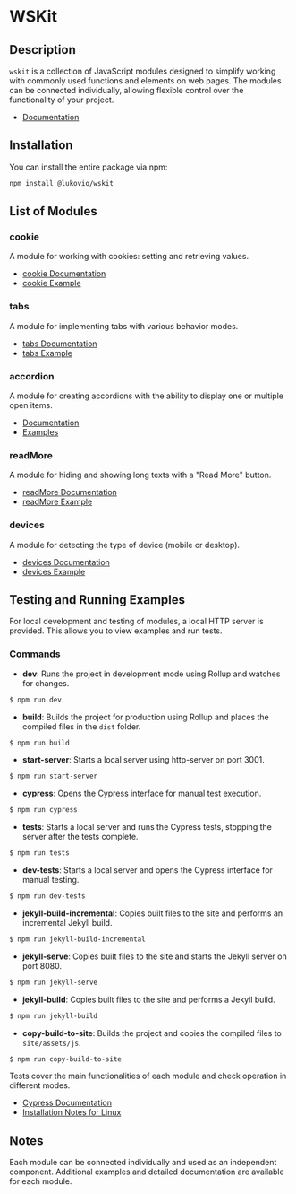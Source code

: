 # WSKit

## Description

`wskit` is a collection of JavaScript modules designed to simplify working with commonly used functions and elements 
on web pages. The modules can be connected individually, allowing flexible control over the functionality of your 
project.

- [Documentation](https://lukov-io.github.io/wskit/)

## Installation

You can install the entire package via npm:

```bash
npm install @lukovio/wskit
```

## List of Modules

### cookie

A module for working with cookies: setting and retrieving values.
- [cookie Documentation](https://lukov-io.github.io/wskit/docs/cookie/)
- [cookie Example](https://lukov-io.github.io/wskit/docs/cookie/example/)

### tabs

A module for implementing tabs with various behavior modes.
- [tabs Documentation](https://lukov-io.github.io/wskit/docs/tabs/)
- [tabs Example](https://lukov-io.github.io/wskit/docs/tabs/example/)

### accordion

A module for creating accordions with the ability to display one or multiple open items.
- [Documentation](https://lukov-io.github.io/wskit/docs/accordion/)
- [Examples](https://lukov-io.github.io/wskit/docs/accordion/example/)

### readMore

A module for hiding and showing long texts with a "Read More" button.
- [readMore Documentation](https://lukov-io.github.io/wskit/docs/readMore/)
- [readMore Example](https://lukov-io.github.io/wskit/docs/readMore/example/)

### devices

A module for detecting the type of device (mobile or desktop).
- [devices Documentation](https://lukov-io.github.io/wskit/docs/devices/)
- [devices Example](https://lukov-io.github.io/wskit/docs/devices/example/)

## Testing and Running Examples

For local development and testing of modules, a local HTTP server is provided. This allows you to view examples and run 
tests.

### Commands

- **dev**: Runs the project in development mode using Rollup and watches for changes.
```bash
$ npm run dev
```

- **build**: Builds the project for production using Rollup and places the compiled files in the `dist` folder.
```bash
$ npm run build
```

- **start-server**: Starts a local server using http-server on port 3001.
```bash
$ npm run start-server
```

- **cypress**: Opens the Cypress interface for manual test execution.
```bash
$ npm run cypress
```

- **tests**: Starts a local server and runs the Cypress tests, stopping the server after the tests complete.
```bash
$ npm run tests
```

- **dev-tests**: Starts a local server and opens the Cypress interface for manual testing.
```bash
$ npm run dev-tests
```

- **jekyll-build-incremental**: Copies built files to the site and performs an incremental Jekyll build.
```bash
$ npm run jekyll-build-incremental
```

- **jekyll-serve**: Copies built files to the site and starts the Jekyll server on port 8080.
```bash
$ npm run jekyll-serve
```

- **jekyll-build**: Copies built files to the site and performs a Jekyll build.
```bash
$ npm run jekyll-build
```

- **copy-build-to-site**: Builds the project and copies the compiled files to `site/assets/js`.
```bash
$ npm run copy-build-to-site
```

Tests cover the main functionalities of each module and check operation in different modes.

- [Cypress Documentation](https://docs.cypress.io/)
- [Installation Notes for Linux](https://docs.cypress.io/guides/getting-started/installing-cypress#Linux-Prerequisites)

## Notes

Each module can be connected individually and used as an independent component. Additional examples
and detailed documentation are available for each module.
